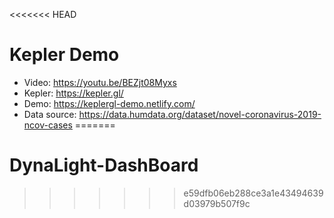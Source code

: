 <<<<<<< HEAD
# Kepler Demo

- Video: https://youtu.be/BEZjt08Myxs
- Kepler: https://kepler.gl/
- Demo: https://keplergl-demo.netlify.com/
- Data source: https://data.humdata.org/dataset/novel-coronavirus-2019-ncov-cases
=======
# DynaLight-DashBoard
>>>>>>> e59dfb06eb288ce3a1e43494639d03979b507f9c
